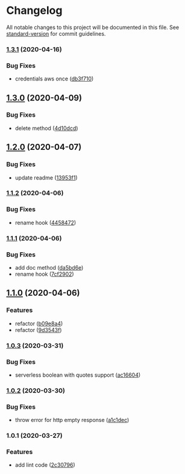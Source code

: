 # Changelog

All notable changes to this project will be documented in this file. See [standard-version](https://github.com/conventional-changelog/standard-version) for commit guidelines.

### [1.3.1](https://github.com/w4rlock/serverless-vault-custom-plugin/compare/1.3.0...1.3.1) (2020-04-16)


### Bug Fixes

* credentials aws once ([db3f710](https://github.com/w4rlock/serverless-vault-custom-plugin/commit/db3f710ae6452a925c91efd8b1494ee1392fa3b8))

## [1.3.0](https://github.com/w4rlock/serverless-vault-custom-plugin/compare/1.2.0...1.3.0) (2020-04-09)


### Bug Fixes

* delete method ([4d10dcd](https://github.com/w4rlock/serverless-vault-custom-plugin/commit/4d10dcd9b0a4b483e9dbac8c6646d247c5b867f2))

## [1.2.0](https://github.com/w4rlock/serverless-vault-custom-plugin/compare/1.1.2...1.2.0) (2020-04-07)


### Bug Fixes

* update readme ([13953f1](https://github.com/w4rlock/serverless-vault-custom-plugin/commit/13953f1ec4fba92ee3acfec29edca33738ecb307))

### [1.1.2](https://github.com/w4rlock/serverless-vault-custom-plugin/compare/1.1.1...1.1.2) (2020-04-06)


### Bug Fixes

* rename hook ([4458472](https://github.com/w4rlock/serverless-vault-custom-plugin/commit/4458472273ef338b11e7b7b53d648e3291df9684))

### [1.1.1](https://github.com/w4rlock/serverless-vault-custom-plugin/compare/1.1.0...1.1.1) (2020-04-06)


### Bug Fixes

* add doc method ([da5bd6e](https://github.com/w4rlock/serverless-vault-custom-plugin/commit/da5bd6e0f5d09b7d01f37d282c1af5d1a6af5b60))
* rename hook ([7cf2902](https://github.com/w4rlock/serverless-vault-custom-plugin/commit/7cf290236a4be753f0461401b6bd091bdb845bfb))

## [1.1.0](https://github.com/w4rlock/serverless-vault-custom-plugin/compare/1.0.3...1.1.0) (2020-04-06)


### Features

* refactor ([b09e8a4](https://github.com/w4rlock/serverless-vault-custom-plugin/commit/b09e8a429cc8358db018feb7ff23a4395a14118c))
* refactor ([9d3543f](https://github.com/w4rlock/serverless-vault-custom-plugin/commit/9d3543f08411dbd5ba3515bf12f804d2d66b7d57))

### [1.0.3](https://github.com/w4rlock/serverless-vault-custom-plugin/compare/1.0.2...1.0.3) (2020-03-31)


### Bug Fixes

* serverless boolean with quotes support ([ac16604](https://github.com/w4rlock/serverless-vault-custom-plugin/commit/ac1660467206b2e9f1300de99f0398199b309b76))

### [1.0.2](https://github.com/w4rlock/serverless-vault-custom-plugin/compare/1.0.1...1.0.2) (2020-03-30)


### Bug Fixes

* throw error for http empty response ([a1c1dec](https://github.com/w4rlock/serverless-vault-custom-plugin/commit/a1c1dec3d202616b2a75a9d6d0bdd5fee946b95f))

### 1.0.1 (2020-03-27)


### Features

* add lint code ([2c30796](https://github.com/w4rlock/serverless-vault-custom-plugin/commit/2c307968879903a9669ccdeb8848a513d148258d))
